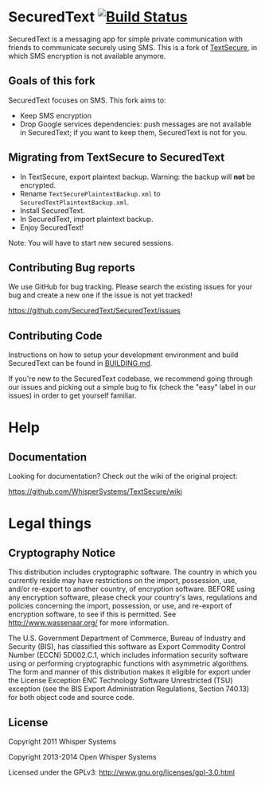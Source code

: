 # SecuredText [![Build Status](https://travis-ci.org/SecuredText/SecuredText.svg?branch=master)](https://travis-ci.org/SecuredText/SecuredText)

SecuredText is a messaging app for simple private communication with friends to communicate securely using SMS. This is a fork of [TextSecure](https://github.com/WhisperSystems/TextSecure), in which SMS encryption is not available anymore.

## Goals of this fork

SecuredText focuses on SMS. This fork aims to:

* Keep SMS encryption
* Drop Google services dependencies: push messages are not available in SecuredText; if you want to keep them, SecuredText is not for you.

## Migrating from TextSecure to SecuredText

* In TextSecure, export plaintext backup. Warning: the backup will **not** be encrypted.
* Rename `TextSecurePlaintextBackup.xml` to `SecuredTextPlaintextBackup.xml`.
* Install SecuredText.
* In SecuredText, import plaintext backup.
* Enjoy SecuredText!

Note: You will have to start new secured sessions.

## Contributing Bug reports
We use GitHub for bug tracking. Please search the existing issues for your bug and create a new one if the issue is not yet tracked!

https://github.com/SecuredText/SecuredText/issues

## Contributing Code
Instructions on how to setup your development environment and build SecuredText can be found in  [BUILDING.md](https://github.com/SecuredText/SecuredText/blob/master/BUILDING.md).

If you're new to the SecuredText codebase, we recommend going through our issues and picking out a simple bug to fix (check the "easy" label in our issues) in order to get yourself familiar.

Help
====
## Documentation
Looking for documentation? Check out the wiki of the original project:

https://github.com/WhisperSystems/TextSecure/wiki

# Legal things
## Cryptography Notice

This distribution includes cryptographic software. The country in which you currently reside may have restrictions on the import, possession, use, and/or re-export to another country, of encryption software.
BEFORE using any encryption software, please check your country's laws, regulations and policies concerning the import, possession, or use, and re-export of encryption software, to see if this is permitted.
See <http://www.wassenaar.org/> for more information.

The U.S. Government Department of Commerce, Bureau of Industry and Security (BIS), has classified this software as Export Commodity Control Number (ECCN) 5D002.C.1, which includes information security software using or performing cryptographic functions with asymmetric algorithms.
The form and manner of this distribution makes it eligible for export under the License Exception ENC Technology Software Unrestricted (TSU) exception (see the BIS Export Administration Regulations, Section 740.13) for both object code and source code.

## License

Copyright 2011 Whisper Systems

Copyright 2013-2014 Open Whisper Systems

Licensed under the GPLv3: http://www.gnu.org/licenses/gpl-3.0.html

